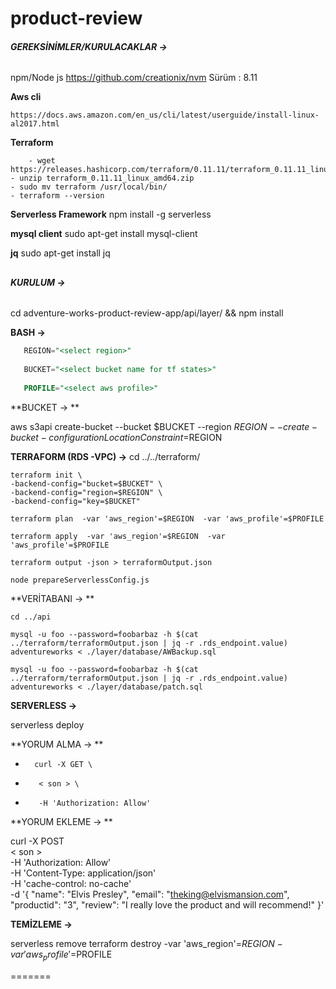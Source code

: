 
# product-review

###### **GEREKSİNİMLER/KURULACAKLAR ->**
## 
npm/Node js
	https://github.com/creationix/nvm
	Sürüm : 8.11
	
**Aws cli**

	https://docs.aws.amazon.com/en_us/cli/latest/userguide/install-linux-al2017.html
	
**Terraform**

        - wget https://releases.hashicorp.com/terraform/0.11.11/terraform_0.11.11_linux_amd64.zip
	- unzip terraform_0.11.11_linux_amd64.zip
	- sudo mv terraform /usr/local/bin/
	- terraform --version
	
**Serverless Framework**
npm install -g serverless

**mysql client**
sudo apt-get install mysql-client

**jq**
sudo apt-get install jq

## 
###### **KURULUM ->**
## 
cd adventure-works-product-review-app/api/layer/ && npm install

**BASH ->**
 ```sql
    REGION="<select region>"
    
    BUCKET="<select bucket name for tf states>"
    
    PROFILE="<select aws profile>"
```


**BUCKET -> **

aws s3api create-bucket --bucket $BUCKET --region $REGION --create-bucket-configuration LocationConstraint=$REGION
	
**TERRAFORM (RDS -VPC) ->**
    cd ../../terraform/
    
    terraform init \
    -backend-config="bucket=$BUCKET" \
    -backend-config="region=$REGION" \
    -backend-config="key=$BUCKET"
    
    terraform plan  -var 'aws_region'=$REGION  -var 'aws_profile'=$PROFILE

	terraform apply  -var 'aws_region'=$REGION  -var 'aws_profile'=$PROFILE
	
	terraform output -json > terraformOutput.json
    
    node prepareServerlessConfig.js

**VERİTABANI -> **

	cd ../api
    
    mysql -u foo --password=foobarbaz -h $(cat ../terraform/terraformOutput.json | jq -r .rds_endpoint.value) adventureworks < ./layer/database/AWBackup.sql
    
    mysql -u foo --password=foobarbaz -h $(cat ../terraform/terraformOutput.json | jq -r .rds_endpoint.value) adventureworks < ./layer/database/patch.sql
	
	
**SERVERLESS ->**

serverless deploy

**YORUM ALMA -> **

   -       curl -X GET \
   -        < son > \
   -        -H 'Authorization: Allow' 
   
**YORUM EKLEME ->  **

curl -X POST \
     < son > \
     -H 'Authorization: Allow' \
     -H 'Content-Type: application/json' \
     -H 'cache-control: no-cache' \
     -d '{
   "name": "Elvis Presley",
   "email": "theking@elvismansion.com",
   "productid": "3",
   "review": "I really love the product and will recommend!"
   }'

  **TEMİZLEME ->**
  
  
  serverless remove
  terraform destroy -var 'aws_region'=$REGION  -var 'aws_profile'=$PROFILE



=======
   

